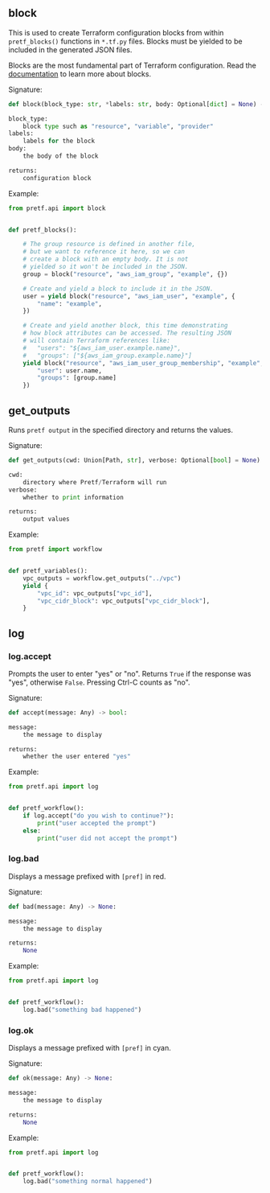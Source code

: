 ## block

This is used to create Terraform configuration blocks from within `pretf_blocks()` functions in `*.tf.py` files. Blocks must be yielded to be included in the generated JSON files.

Blocks are the most fundamental part of Terraform configuration. Read the [documentation](https://www.terraform.io/docs/configuration/syntax.html) to learn more about blocks.

Signature:

```python
def block(block_type: str, *labels: str, body: Optional[dict] = None) -> Block

block_type:
    block type such as "resource", "variable", "provider"
labels:
    labels for the block
body:
    the body of the block

returns:
    configuration block
```

Example:

```python
from pretf.api import block


def pretf_blocks():

    # The group resource is defined in another file,
    # but we want to reference it here, so we can
    # create a block with an empty body. It is not
    # yielded so it won't be included in the JSON.
    group = block("resource", "aws_iam_group", "example", {})

    # Create and yield a block to include it in the JSON.
    user = yield block("resource", "aws_iam_user", "example", {
        "name": "example",
    })

    # Create and yield another block, this time demonstrating
    # how block attributes can be accessed. The resulting JSON
    # will contain Terraform references like:
    #   "users": "${aws_iam_user.example.name}",
    #   "groups": ["${aws_iam_group.example.name}"]
    yield block("resource", "aws_iam_user_group_membership", "example", {
        "user": user.name,
        "groups": [group.name]
    })
```

## get_outputs

Runs `pretf output` in the specified directory and returns the values.

Signature:

```python
def get_outputs(cwd: Union[Path, str], verbose: Optional[bool] = None) -> dict:

cwd:
    directory where Pretf/Terraform will run
verbose:
    whether to print information

returns:
    output values
```

Example:

```python
from pretf import workflow


def pretf_variables():
    vpc_outputs = workflow.get_outputs("../vpc")
    yield {
        "vpc_id": vpc_outputs["vpc_id"],
        "vpc_cidr_block": vpc_outputs["vpc_cidr_block"],
    }
```

## log

<h3>log.accept</h3>

Prompts the user to enter "yes" or "no". Returns `True` if the response was "yes", otherwise `False`. Pressing Ctrl-C counts as "no".

Signature:

```python
def accept(message: Any) -> bool:

message:
    the message to display

returns:
    whether the user entered "yes"
```

Example:

```python
from pretf.api import log


def pretf_workflow():
    if log.accept("do you wish to continue?"):
        print("user accepted the prompt")
    else:
        print("user did not accept the prompt")
```

<h3>log.bad</h3>

Displays a message prefixed with `[pref]` in red.

Signature:

```python
def bad(message: Any) -> None:

message:
    the message to display

returns:
    None
```

Example:

```python
from pretf.api import log


def pretf_workflow():
    log.bad("something bad happened")
```

<h3>log.ok</h3>

Displays a message prefixed with `[pref]` in cyan.

Signature:

```python
def ok(message: Any) -> None:

message:
    the message to display

returns:
    None
```

Example:

```python
from pretf.api import log


def pretf_workflow():
    log.bad("something normal happened")
```
